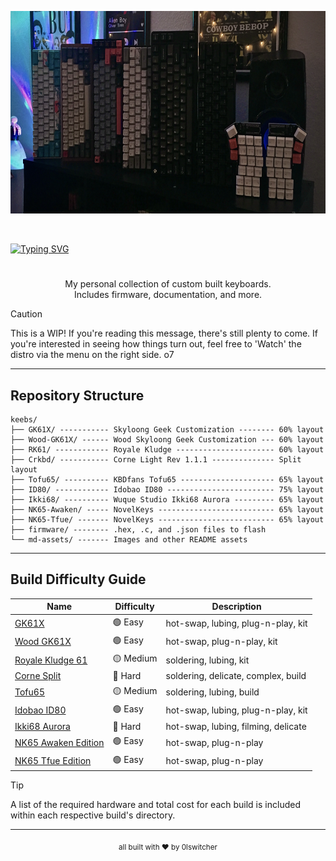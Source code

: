 <p align="center">
  <img src="https://raw.githubusercontent.com/0lswitcher/keebs/refs/heads/main/md-assets/IMG_7689.jpeg"
   style="width: 680px; height: 324px">
</p>

<!--
<h1 align="center">0lswitcher's Custom Keyboards</h1>
-->

<br>

[![Typing SVG](https://readme-typing-svg.demolab.com?font=Fira+Code&size=100&duration=2500&pause=1000&color=B277F7&center=true&vCenter=true&width=1920&height=100&lines=0lswitcher's+Custom+Keyboards)](https://git.io/typing-svg)

<h1></h1>

<p align="center">
  My personal collection of custom built keyboards. <br>
  Includes firmware, documentation, and more.
</p>


> [!CAUTION]
> This is a WIP! If you're reading this message, there's still plenty to come. If you're interested in seeing how things turn out, feel free to 'Watch' the distro via the menu on the right side. o7


---

## Repository Structure
```
keebs/  
├── GK61X/ ----------- Skyloong Geek Customization -------- 60% layout  
├── Wood-GK61X/ ------ Wood Skyloong Geek Customization --- 60% layout  
├── RK61/ ------------ Royale Kludge ---------------------- 60% layout  
├── Crkbd/ ----------- Corne Light Rev 1.1.1 -------------- Split layout  
├── Tofu65/ ---------- KBDfans Tofu65 --------------------- 65% layout  
├── ID80/ ------------ Idobao ID80 ------------------------ 75% layout  
├── Ikki68/ ---------- Wuque Studio Ikki68 Aurora --------- 65% layout  
├── NK65-Awaken/ ----- NovelKeys -------------------------- 65% layout  
├── NK65-Tfue/ ------- NovelKeys -------------------------- 65% layout  
├── firmware/ -------- .hex, .c, and .json files to flash  
└── md-assets/ ------- Images and other README assets
```
---

## Build Difficulty Guide

<!--
| 🟢 Easy | | 🟡 Medium | | 🔴 Hard |
-->

| Name            | Difficulty | Description |
|-----------------|------------|-------------|
| [GK61X](GK61X) | 🟢 Easy | hot-swap, lubing, plug-n-play, kit |
| [Wood GK61X](Wood-GK61X) | 🟢 Easy | hot-swap, plug-n-play, kit |
| [Royale Kludge 61](RK61) | 🟡 Medium | soldering, lubing, kit |
| [Corne Split](Crkbd) | 🔴 Hard | soldering, delicate, complex, build |
| [Tofu65](Tofu65) | 🟡 Medium | soldering, lubing, build |
| [Idobao ID80](ID80) | 🟢 Easy | hot-swap, lubing, plug-n-play, kit |
| [Ikki68 Aurora](Ikki68) | 🔴 Hard | hot-swap, lubing, filming, delicate |
| [NK65 Awaken Edition](NK65-Awaken) | 🟢 Easy | hot-swap, plug-n-play |
| [NK65 Tfue Edition](NK65-Tfue) | 🟢 Easy | hot-swap, plug-n-play |

> [!TIP]
> A list of the required hardware and total cost for each build is included within each respective build's directory.

---

<p align="center">
  <sub>all built with ❤️ by 0lswitcher</sub>
</p>
